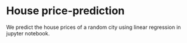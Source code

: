 # House price-prediction
We predict the house prices of a random city using linear regression in jupyter notebook.

